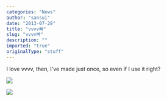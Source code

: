 ```yaml
---
categories: "News"
author: "sansui"
date: "2013-07-28"
title: "vvvv빠"
slug: "vvvv빠"
description: ""
imported: "true"
originalType: "stuff"
---
```



I love vvvv, then,
I've made ​​just once, so even if I use it right?

![](DSC01975_0.JPG) 

![](DSC01976.JPG) 

